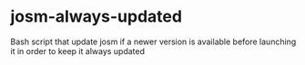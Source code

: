 # josm-always-updated
Bash script that update josm if a newer version is available before launching it in order to keep it always updated
